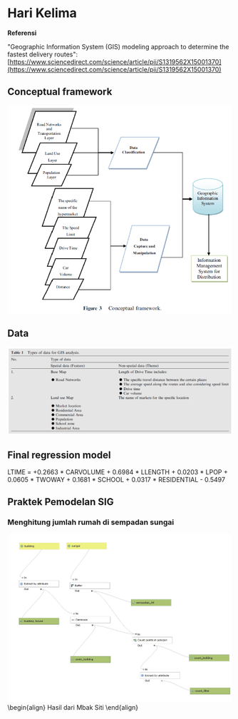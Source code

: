 # Hari Kelima

**Referensi**

"Geographic Information System (GIS) modeling approach to determine the fastest delivery routes": [https://www.sciencedirect.com/science/article/pii/S1319562X15001370](https://www.sciencedirect.com/science/article/pii/S1319562X15001370)

## Conceptual framework

![](./img/gismodel1.png) 

## Data

![](./img/gismodel2.png) 


## Final regression model


<div class="BlackBold">
<p>LTIME = +0.2663 * CARVOLUME + 0.6984 * LLENGTH + 0.0203 * LPOP + 0.0605 * TWOWAY + 0.1681 * SCHOOL + 0.0317 * RESIDENTIAL - 0.5497</p>
</div>

## Praktek Pemodelan SIG

### Menghitung jumlah rumah di sempadan sungai


![](./img/model.jpeg)
\begin{align}
Hasil dari Mbak Siti
\end{align}
